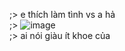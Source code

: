 ;> e thích làm tình vs a hả<br>
;> ![image](https://github.com/user-attachments/assets/d9e318af-e435-42cc-96b1-ac1624742bb6)<br>
;> ai nói giàu ít khoe của
